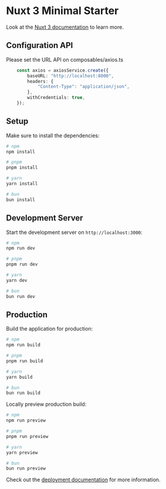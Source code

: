 # Nuxt 3 Minimal Starter

Look at the [Nuxt 3 documentation](https://nuxt.com/docs/getting-started/introduction) to learn more.

## Configuration API

Please set the URL API on composables/axios.ts

```typescript
    const axios = axiosService.create({
        baseURL: "http://localhost:8000",
        headers: {
            "Content-Type": "application/json",
        },
        withCredentials: true,
    });
```

## Setup

Make sure to install the dependencies:

```bash
# npm
npm install

# pnpm
pnpm install

# yarn
yarn install

# bun
bun install
```

## Development Server

Start the development server on `http://localhost:3000`:

```bash
# npm
npm run dev

# pnpm
pnpm run dev

# yarn
yarn dev

# bun
bun run dev
```

## Production

Build the application for production:

```bash
# npm
npm run build

# pnpm
pnpm run build

# yarn
yarn build

# bun
bun run build
```

Locally preview production build:

```bash
# npm
npm run preview

# pnpm
pnpm run preview

# yarn
yarn preview

# bun
bun run preview
```

Check out the [deployment documentation](https://nuxt.com/docs/getting-started/deployment) for more information.

